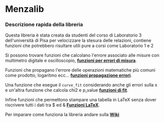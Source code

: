# Menzalib

### Descrizione rapida della libreria
Questa libreria è stata creata da studenti del corso di Laboratorio 3 dell'università di Pisa per velocizzare la stesura delle relazioni, contiene funzioni che potrebbero risultare utili pure a corsi come Laboratorio 1 e 2  

Si possono trovare funzioni che calcolano l'errore associato alle misure con multimetro digitale e oscilloscopio, [**funzioni per errori di misura**](https://github.com/LetteraUnica/menzalib/wiki/Errori-di-Misura). 

Funzioni che propagano l'errore delle operazioni matematiche più comuni come prodotto, logaritmo ecc... [**funzioni propagazione errori**](https://github.com/LetteraUnica/menzalib/wiki/Propagazione-errori).  

Una funzione che esegue il `curve_fit` considerando anche gli errori sulla x e un'altra funzione che calcola chi2 e p\_value [**funzioni di fit**](https://github.com/LetteraUnica/menzalib/wiki/Funzioni-di-fit).  

Infine funzioni che permettono stampare una tabella in LaTeX senza dover riscrivere tutti i dati tra $ ed & [**Funzioni LaTeX**](https://github.com/LetteraUnica/menzalib/wiki/Funzioni-per-latex).

Per imparare come funziona la libreria andare sulla [**Wiki**](https://github.com/LetteraUnica/menzalib/wiki)
